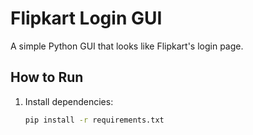 # Flipkart Login GUI
A simple Python GUI that looks like Flipkart's login page.

## How to Run
1. Install dependencies:
   ```bash
   pip install -r requirements.txt
